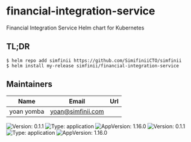 # financial-integration-service

Financial Integration Service Helm chart for Kubernetes

## TL;DR
```console
$ helm repo add simfinii https://github.com/SimifiniiCTO/simfinii
$ helm install my-release simfinii/financial-integration-service
```

## Maintainers

| Name | Email | Url |
| ---- | ------ | --- |
| yoan yomba | <yoan@simfinii.com> |  |

![Version: 0.1.1](https://img.shields.io/badge/Version-0.1.1-informational?style=flat-square) ![Type: application](https://img.shields.io/badge/Type-application-informational?style=flat-square) ![AppVersion: 1.16.0](https://img.shields.io/badge/AppVersion-1.16.0-informational?style=flat-square) ![Version: 0.1.1](https://img.shields.io/badge/Version-0.1.1-informational?style=flat-square) ![Type: application](https://img.shields.io/badge/Type-application-informational?style=flat-square) ![AppVersion: 1.16.0](https://img.shields.io/badge/AppVersion-1.16.0-informational?style=flat-square)

